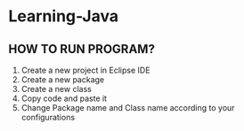 # Learning-Java

## **HOW TO RUN PROGRAM?**

 1. Create a new project in Eclipse IDE
 2. Create a new package
 3. Create a new class
 4. Copy code and paste it 
 5. Change Package name and Class name according to your configurations
